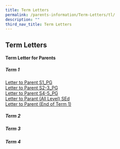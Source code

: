 ```yaml
---
title: Term Letters
permalink: /parents-information/Term-Letters/tl/
description: ""
third_nav_title: Term Letters
---
```

## Term Letters

#### Term Letter for Parents

##### Term 1
[Letter to Parent S1_PG](2023%20Letter%20to%20Parents%20S1_PG.pdf)<br>
[Letter to Parent S2-3_PG](2023%20Letter%20to%20Parents%20S2-3_PG.pdf)<br>
[Letter to Parent S4-5_PG](2023%20Letter%20to%20Parents%20S4-5_PG.pdf)<br>
[Letter to Parant (All Level) SEd](2023%20Letter%20to%20Parents%20(SEd).pdf)<br>
[Letter to Parent (End of Term 1)](2023%20End%20of%20Term%201_2023_for%20publication.pdf)

##### Term 2

##### Term 3

##### Term 4
